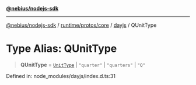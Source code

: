 [**@nebius/nodejs-sdk**](../../../../../README.md)

---

[@nebius/nodejs-sdk](../../../../../README.md) / [runtime/protos/core](../../README.md) / [dayjs](../README.md) / QUnitType

# Type Alias: QUnitType

> **QUnitType** = [`UnitType`](UnitType.md) \| `"quarter"` \| `"quarters"` \| `"Q"`

Defined in: node_modules/dayjs/index.d.ts:31
